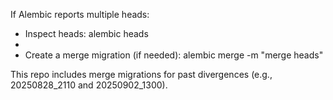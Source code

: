 If Alembic reports multiple heads:

- Inspect heads:
  alembic heads
- 
- Create a merge migration (if needed):
  alembic merge -m "merge heads" <head1> <head2>

This repo includes merge migrations for past divergences (e.g., 20250828_2110 and 20250902_1300).
